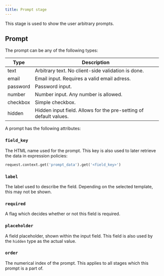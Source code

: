 ```yaml
---
title: Prompt stage
---
```


This stage is used to show the user arbitrary prompts.

## Prompt

The prompt can be any of the following types:

| Type     | Description                                                       |
| -------- | ----------------------------------------------------------------- |
| text     | Arbitrary text. No client-side validation is done.                |
| email    | Email input. Requires a valid email adress.                       |
| password | Password input.                                                   |
| number   | Number input. Any number is allowed.                              |
| checkbox | Simple checkbox.                                                  |
| hidden   | Hidden input field. Allows for the pre-setting of default values. |

A prompt has the following attributes:

### `field_key`

The HTML name used for the prompt. This key is also used to later retrieve the data in expression policies:

```python
request.context.get('prompt_data').get('<field_key>')
```

### `label`

The label used to describe the field. Depending on the selected template, this may not be shown.

### `required`

A flag which decides whether or not this field is required.

### `placeholder`

A field placeholder, shown within the input field. This field is also used by the `hidden` type as the actual value.

### `order`

The numerical index of the prompt. This applies to all stages which this prompt is a part of.
